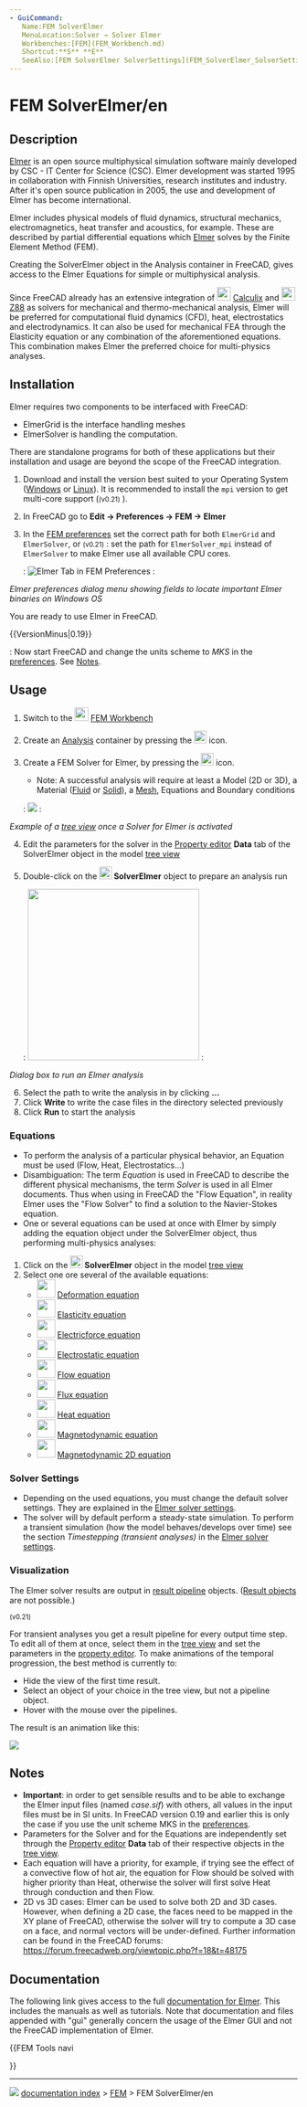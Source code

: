 ```yaml
---
- GuiCommand:
   Name:FEM SolverElmer
   MenuLocation:Solver → Solver Elmer
   Workbenches:[FEM](FEM_Workbench.md)
   Shortcut:**S** **E**
   SeeAlso:[FEM SolverElmer SolverSettings](FEM_SolverElmer_SolverSettings.md), [FEM Solver CalculiX](FEM_SolverCalculiX.md), [FEM Solver Z88](FEM_SolverZ88.md), [FEM tutorial](FEM_tutorial.md)
---
```


# FEM SolverElmer/en

## Description

[Elmer](https://www.elmerfem.org) is an open source multiphysical simulation software mainly developed by CSC - IT Center for Science (CSC). Elmer development was started 1995 in collaboration with Finnish Universities, research institutes and industry. After it\'s open source publication in 2005, the use and development of Elmer has become international.

Elmer includes physical models of fluid dynamics, structural mechanics, electromagnetics, heat transfer and acoustics, for example. These are described by partial differential equations which [Elmer](https://www.csc.fi/web/elmer) solves by the Finite Element Method (FEM).

Creating the SolverElmer object in the Analysis container in FreeCAD, gives access to the Elmer Equations for simple or multiphysical analysis.

Since FreeCAD already has an extensive integration of <img alt="" src=images/FEM_SolverCalculiX.svg  style="width:24px;"> [Calculix](FEM_SolverCalculixCxxtools.md) and <img alt="" src=images/FEM_SolverZ88.svg  style="width:24px;"> [Z88](FEM_SolverZ88.md) as solvers for mechanical and thermo-mechanical analysis, Elmer will be preferred for computational fluid dynamics (CFD), heat, electrostatics and electrodynamics. It can also be used for mechanical FEA through the Elasticity equation or any combination of the aforementioned equations. This combination makes Elmer the preferred choice for multi-physics analyses.

## Installation

Elmer requires two components to be interfaced with FreeCAD:

-   ElmerGrid is the interface handling meshes
-   ElmerSolver is handling the computation.

There are standalone programs for both of these applications but their installation and usage are beyond the scope of the FreeCAD integration.

1.  Download and install the version best suited to your Operating System ([Windows](https://www.nic.funet.fi/pub/sci/physics/elmer/bin/windows/) or [Linux](https://www.nic.funet.fi/pub/sci/physics/elmer/bin/linux/Readme1st.txt)). It is recommended to install the `mpi` version to get multi-core support (<small>(v0.21)</small> ).
2.  In FreeCAD go to **Edit → Preferences → FEM → Elmer**
3.  In the [FEM preferences](FEM_Preferences#Elmer.md) set the correct path for both `ElmerGrid` and `ElmerSolver`, or <small>(v0.21)</small> : set the path for `ElmerSolver_mpi` instead of `ElmerSolver` to make Elmer use all available CPU cores.

    :   ![Elmer Tab in FEM Preferences](images/Preferences-ElmerPath.png )
    :   
        
*Elmer preferences dialog menu showing fields to locate important Elmer binaries on Windows OS*
        

You are ready to use Elmer in FreeCAD.


{{VersionMinus|0.19}}

: Now start FreeCAD and change the units scheme to *MKS* in the [preferences](Preferences_Editor#Units.md). See [Notes](#Notes.md).

## Usage

1.  Switch to the <img alt="" src=images/Workbench_FEM.svg  style="width:24px;"> [FEM Workbench](FEM_Workbench.md)
2.  Create an [Analysis](FEM_Analysis.md) container by pressing the <img alt="" src=images/FEM_Analysis.svg  style="width:22px;"> icon.
3.  Create a FEM Solver for Elmer, by pressing the <img alt="" src=images/FEM_SolverElmer.svg  style="width:22px;"> icon.
    -   Note: A successful analysis will require at least a Model (2D or 3D), a Material ([Fluid](FEM_MaterialFluid.md) or [Solid](FEM_MaterialSolid.md)), a [Mesh](FEM_MeshGmshFromShape.md), Equations and Boundary conditions

    :   ![](images/Elmer_typical_file_tree.png )
    :   
        
*Example of a [tree view](Tree_view.md) once a Solver for Elmer is activated*
        
4.  Edit the parameters for the solver in the [Property editor](Property_editor.md) **Data** tab of the SolverElmer object in the model [tree view](Tree_view.md)
5.  Double-click on the **<img src="images/FEM_SolverElmer.svg" width=22px> SolverElmer** object to prepare an analysis run

    :   <img alt="" src=images/ElmerSolver_TaskPanel.png  style="width:300px;">
    :   
        
*Dialog box to run an Elmer analysis*
        
6.  Select the path to write the analysis in by clicking **...**
7.  Click **Write** to write the case files in the directory selected previously
8.  Click **Run** to start the analysis

### Equations

-   To perform the analysis of a particular physical behavior, an Equation must be used (Flow, Heat, Electrostatics\...)
-   Disambiguation: The term *Equation* is used in FreeCAD to describe the different physical mechanisms, the term *Solver* is used in all Elmer documents. Thus when using in FreeCAD the \"Flow Equation\", in reality Elmer uses the \"Flow Solver\" to find a solution to the Navier-Stokes equation.
-   One or several equations can be used at once with Elmer by simply adding the equation object under the SolverElmer object, thus performing multi-physics analyses:

1.  Click on the **<img src="images/FEM_SolverElmer.svg" width=22px> SolverElmer** object in the model [tree view](Tree_view.md)
2.  Select one ore several of the available equations:
    -   <img alt="" src=images/FEM_EquationDeformation.svg  style="width:32px;"> [Deformation equation](FEM_EquationDeformation.md)
    -   <img alt="" src=images/FEM_EquationElasticity.svg  style="width:32px;"> [Elasticity equation](FEM_EquationElasticity.md)
    -   <img alt="" src=images/FEM_EquationElectricforce.svg  style="width:32px;"> [Electricforce equation](FEM_EquationElectricforce.md)
    -   <img alt="" src=images/FEM_EquationElectrostatic.svg  style="width:32px;"> [Electrostatic equation](FEM_EquationElectrostatic.md)
    -   <img alt="" src=images/FEM_EquationFlow.svg  style="width:32px;"> [Flow equation](FEM_EquationFlow.md)
    -   <img alt="" src=images/FEM_EquationFlux.svg  style="width:32px;"> [Flux equation](FEM_EquationFlux.md)
    -   <img alt="" src=images/FEM_EquationHeat.svg  style="width:32px;"> [Heat equation](FEM_EquationHeat.md)
    -   <img alt="" src=images/FEM_EquationMagnetodynamic.svg  style="width:32px;"> [Magnetodynamic equation](FEM_EquationMagnetodynamic.md)
    -   <img alt="" src=images/FEM_EquationMagnetodynamic2D.svg  style="width:32px;"> [Magnetodynamic 2D equation](FEM_EquationMagnetodynamic2D.md)

### Solver Settings 

-   Depending on the used equations, you must change the default solver settings. They are explained in the [Elmer solver settings](FEM_SolverElmer_SolverSettings.md).
-   The solver will by default perform a steady-state simulation. To perform a transient simulation (how the model behaves/develops over time) see the section *Timestepping (transient analyses)* in the [Elmer solver settings](FEM_SolverElmer_SolverSettings#Timestepping_(transient_analyses).md).

### Visualization

The Elmer solver results are output in [result pipeline](FEM_PostPipelineFromResult.md) objects. ([Result objects](FEM_ResultShow.md) are not possible.)


<small>(v0.21)</small> 

For transient analyses you get a result pipeline for every output time step. To edit all of them at once, select them in the [tree view](Tree_view.md) and set the parameters in the [property editor](property_editor.md). To make animations of the temporal progression, the best method is currently to:

-   Hide the view of the first time result.
-   Select an object of your choice in the tree view, but not a pipeline object.
-   Hover with the mouse over the pipelines.

The result is an animation like this:

![](images/ElmerSolver_TransientAnalysis.gif )

## Notes

-   **Important**: in order to get sensible results and to be able to exchange the Elmer input files (named *case.sif*) with others, all values in the input files must be in SI units. In FreeCAD version 0.19 and earlier this is only the case if you use the unit scheme MKS in the [preferences](Preferences_Editor#Units.md).
-   Parameters for the Solver and for the Equations are independently set through the [Property editor](Property_editor.md) **Data** tab of their respective objects in the [tree view](Tree_view.md).
-   Each equation will have a priority, for example, if trying see the effect of a convective flow of hot air, the equation for Flow should be solved with higher priority than Heat, otherwise the solver will first solve Heat through conduction and then Flow.
-   2D vs 3D cases: Elmer can be used to solve both 2D and 3D cases. However, when defining a 2D case, the faces need to be mapped in the XY plane of FreeCAD, otherwise the solver will try to compute a 3D case on a face, and normal vectors will be under-defined. Further information can be found in the FreeCAD forums: <https://forum.freecadweb.org/viewtopic.php?f=18&t=48175>

## Documentation

The following link gives access to the full [documentation for Elmer](https://www.nic.funet.fi/pub/sci/physics/elmer/doc/). This includes the manuals as well as tutorials. Note that documentation and files appended with \"gui\" generally concern the usage of the Elmer GUI and not the FreeCAD implementation of Elmer.





{{FEM Tools navi

}}



---
![](images/Right_arrow.png) [documentation index](../README.md) > [FEM](Category_FEM.md) > FEM SolverElmer/en
